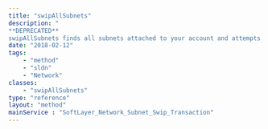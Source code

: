 ```yaml
---
title: "swipAllSubnets"
description: "
**DEPRECATED**
swipAllSubnets finds all subnets attached to your account and attempts to create a SWIP transaction for all subnets that do not already have a SWIP transaction in progress. "
date: "2018-02-12"
tags:
    - "method"
    - "sldn"
    - "Network"
classes:
    - "swipAllSubnets"
type: "reference"
layout: "method"
mainService : "SoftLayer_Network_Subnet_Swip_Transaction"
---
```

